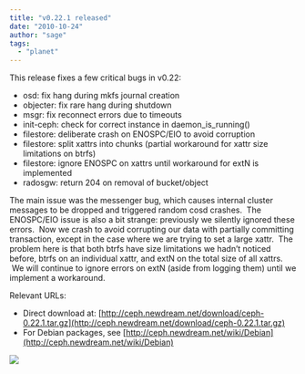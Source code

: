```yaml
---
title: "v0.22.1 released"
date: "2010-10-24"
author: "sage"
tags: 
  - "planet"
---
```


This release fixes a few critical bugs in v0.22:

- osd: fix hang during mkfs journal creation
- objecter: fix rare hang during shutdown
- msgr: fix reconnect errors due to timeouts
- init-ceph: check for correct instance in daemon\_is\_running()
- filestore: deliberate crash on ENOSPC/EIO to avoid corruption
- filestore: split xattrs into chunks (partial workaround for xattr size limitations on btrfs)
- filestore: ignore ENOSPC on xattrs until workaround for extN is implemented
- radosgw: return 204 on removal of bucket/object

The main issue was the messenger bug, which causes internal cluster messages to be dropped and triggered random cosd crashes.  The ENOSPC/EIO issue is also a bit strange: previously we silently ignored these errors.  Now we crash to avoid corrupting our data with partially committing transaction, except in the case where we are trying to set a large xattr.  The problem here is that both btrfs have size limitations we hadn’t noticed before, btrfs on an individual xattr, and extN on the total size of all xattrs.  We will continue to ignore errors on extN (aside from logging them) until we implement a workaround.

Relevant URLs:

- Direct download at: [http://ceph.newdream.net/download/ceph-0.22.1.tar.gz](http://ceph.newdream.net/download/ceph-0.22.1.tar.gz)
- For Debian packages, see [http://ceph.newdream.net/wiki/Debian](http://ceph.newdream.net/wiki/Debian)

![](http://track.hubspot.com/__ptq.gif?a=268973&k=14&bu=http://ceph.com&r=http://ceph.com/releases/v0-22-1-released/&bvt=rss&p=wordpress)
